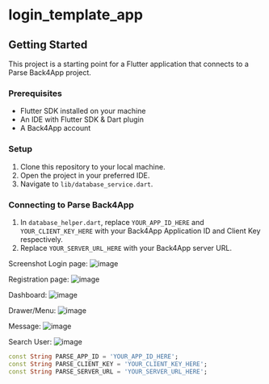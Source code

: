 # login_template_app

## Getting Started

This project is a starting point for a Flutter application that connects to a Parse Back4App project.

### Prerequisites

- Flutter SDK installed on your machine
- An IDE with Flutter SDK & Dart plugin
- A Back4App account

### Setup

1. Clone this repository to your local machine.
2. Open the project in your preferred IDE.
3. Navigate to `lib/database_service.dart`.

### Connecting to Parse Back4App

1. In `database_helper.dart`, replace `YOUR_APP_ID_HERE` and `YOUR_CLIENT_KEY_HERE` with your Back4App Application ID and Client Key respectively.
2. Replace `YOUR_SERVER_URL_HERE` with your Back4App server URL.

Screenshot
Login page:
![image](https://github.com/job000/login_template_app/assets/28447568/ef6c60f0-4ed9-4a40-80ec-2f2a0c92fa8a)

Registration page:
![image](https://github.com/job000/login_template_app/assets/28447568/8d0ee824-0b61-4500-b976-5ed9db8a46d1)

Dashboard:
![image](https://github.com/job000/login_template_app/assets/28447568/4199e142-b49b-4e47-8b1a-20a9d529f6df)

Drawer/Menu:
![image](https://github.com/job000/login_template_app/assets/28447568/0d5fa09a-2c06-4b52-b1a3-e3fd51cea4fe)

Message:
![image](https://github.com/job000/login_template_app/assets/28447568/338ce6c3-396e-4dda-9d6b-fad0fcdce2aa)

Search User:
![image](https://github.com/job000/login_template_app/assets/28447568/8f62357d-db91-4757-bf57-08d7670fc639)

```dart
const String PARSE_APP_ID = 'YOUR_APP_ID_HERE';
const String PARSE_CLIENT_KEY = 'YOUR_CLIENT_KEY_HERE';
const String PARSE_SERVER_URL = 'YOUR_SERVER_URL_HERE';



